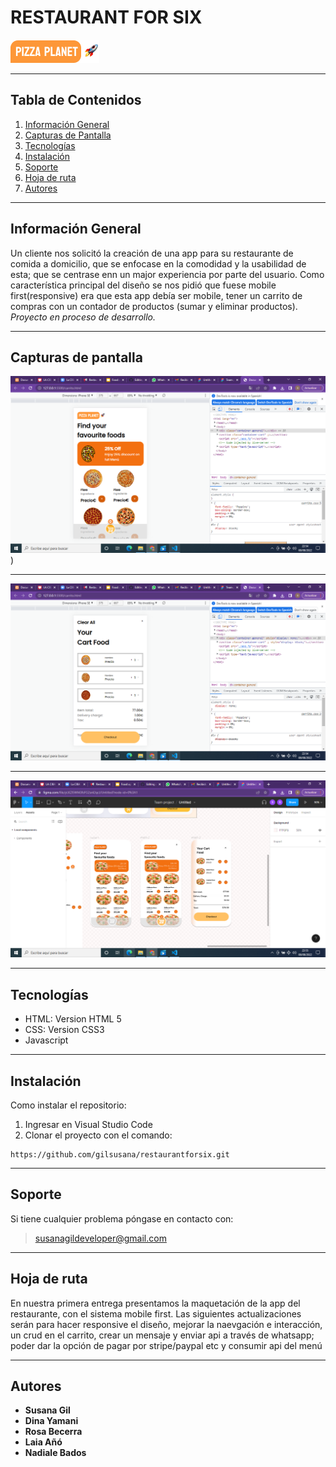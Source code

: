 # RESTAURANT FOR SIX
![logo](./img/logo-principal.png)
***

## Tabla de Contenidos

1. [Información General](#información-general)
2. [Capturas de Pantalla](#capturas-de-pantalla)
3. [Tecnologías](#tecnologías)
4. [Instalación](#instalación)
5. [Soporte](#soporte)
6. [Hoja de ruta](#hoja-de-ruta)
7. [Autores](#autores)
***

## Información General

Un cliente nos solicitó la creación de una app para su restaurante de comida a domicilio, que se enfocase en la comodidad y la usabilidad de esta; que se centrase enn un major experiencia por parte del usuario.
Como característica principal del diseño se nos pidió que fuese mobile first(responsive) era que esta app debía ser mobile, tener un carrito de compras con un contador de productos (sumar y eliminar productos).
*Proyecto en proceso de desarrollo.*   
***

## Capturas de pantalla
![mbl.png](img/mbl.png))
***
![mbl2.png](img/mbl2.png)
***
![figma.png](img/figma.png)
***

## Tecnologías

* HTML: Version HTML 5 
* CSS: Version CSS3
* Javascript
***

## Instalación
Como instalar el repositorio:

1. Ingresar en Visual Studio Code
2.  Clonar el proyecto con el comando: 
 ``` 
https://github.com/gilsusana/restaurantforsix.git
 ```
***

## Soporte

Si tiene cualquier problema póngase en contacto con: 
>susanagildeveloper@gmail.com
***

## Hoja de ruta

En nuestra primera entrega presentamos la maquetación de la app del restaurante, con el sistema mobile first.
Las siguientes actualizaciones serán para hacer responsive el diseño, mejorar la naevgación e interacción, un crud en el carrito, crear un mensaje y  enviar api a través de whatsapp; poder dar la opción de pagar por stripe/paypal etc y  consumir api del menú
***


## Autores

* **Susana Gil**
* **Dina Yamani**
* **Rosa Becerra**
* **Laia Añó**
* **Nadiale Bados**

